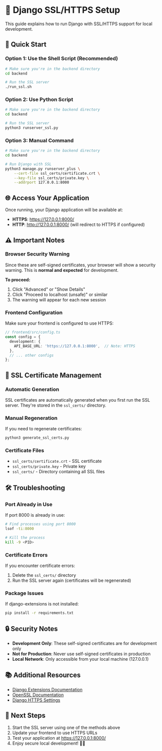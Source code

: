 # 🔐 Django SSL/HTTPS Setup

This guide explains how to run Django with SSL/HTTPS support for local development.

## 🚀 Quick Start

### Option 1: Use the Shell Script (Recommended)
```bash
# Make sure you're in the backend directory
cd backend

# Run the SSL server
./run_ssl.sh
```

### Option 2: Use Python Script
```bash
# Make sure you're in the backend directory
cd backend

# Run the SSL server
python3 runserver_ssl.py
```

### Option 3: Manual Command
```bash
# Make sure you're in the backend directory
cd backend

# Run Django with SSL
python3 manage.py runserver_plus \
    --cert-file ssl_certs/certificate.crt \
    --key-file ssl_certs/private.key \
    --addrport 127.0.0.1:8000
```

## 🌐 Access Your Application

Once running, your Django application will be available at:
- **HTTPS**: https://127.0.0.1:8000/
- **HTTP**: http://127.0.0.1:8000/ (will redirect to HTTPS if configured)

## ⚠️ Important Notes

### Browser Security Warning
Since these are self-signed certificates, your browser will show a security warning. This is **normal and expected** for development.

**To proceed:**
1. Click "Advanced" or "Show Details"
2. Click "Proceed to localhost (unsafe)" or similar
3. The warning will appear for each new session

### Frontend Configuration
Make sure your frontend is configured to use HTTPS:
```typescript
// frontend/src/config.ts
const config = {
  development: {
    API_BASE_URL: 'https://127.0.0.1:8000',  // Note: HTTPS
  },
  // ... other configs
};
```

## 🔧 SSL Certificate Management

### Automatic Generation
SSL certificates are automatically generated when you first run the SSL server. They're stored in the `ssl_certs/` directory.

### Manual Regeneration
If you need to regenerate certificates:
```bash
python3 generate_ssl_certs.py
```

### Certificate Files
- `ssl_certs/certificate.crt` - SSL certificate
- `ssl_certs/private.key` - Private key
- `ssl_certs/` - Directory containing all SSL files

## 🛠️ Troubleshooting

### Port Already in Use
If port 8000 is already in use:
```bash
# Find processes using port 8000
lsof -ti:8000

# Kill the process
kill -9 <PID>
```

### Certificate Errors
If you encounter certificate errors:
1. Delete the `ssl_certs/` directory
2. Run the SSL server again (certificates will be regenerated)

### Package Issues
If django-extensions is not installed:
```bash
pip install -r requirements.txt
```

## 🔒 Security Notes

- **Development Only**: These self-signed certificates are for development only
- **Not for Production**: Never use self-signed certificates in production
- **Local Network**: Only accessible from your local machine (127.0.0.1)

## 📚 Additional Resources

- [Django Extensions Documentation](https://django-extensions.readthedocs.io/)
- [OpenSSL Documentation](https://www.openssl.org/docs/)
- [Django HTTPS Settings](https://docs.djangoproject.com/en/4.2/topics/security/#ssl-https)

## 🎯 Next Steps

1. Start the SSL server using one of the methods above
2. Update your frontend to use HTTPS URLs
3. Test your application at https://127.0.0.1:8000/
4. Enjoy secure local development! 🔐✨
